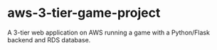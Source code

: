 # aws-3-tier-game-project
A 3-tier web application on AWS running a game with a Python/Flask backend and RDS database.
